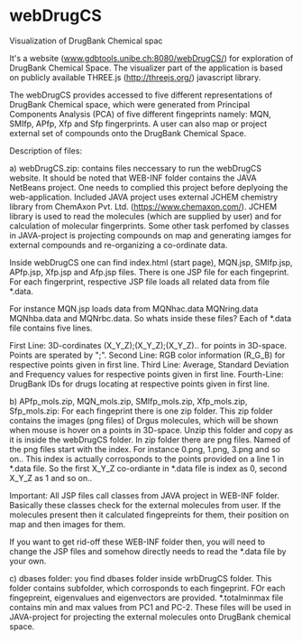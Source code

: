 # webDrugCS



Visualization of DrugBank Chemical spac



It's a website (www.gdbtools.unibe.ch:8080/webDrugCS/) for exploration of DrugBank Chemical Space. The visualizer part of the application is based on publicly available THREE.js (http://threejs.org/) javascript library.  

The webDrugCS provides accessed to five different representations of DrugBank Chemical space, which were generated from Principal Components Analysis (PCA) of five different fingeprints namely: MQN, SMIfp, APfp, Xfp and Sfp fingerprints. A user can also map or project external set of compounds onto the DrugBank Chemical Space.

Description of files:

a) webDrugCS.zip: contains files neccessary to run the webDrugCS website. It should be noted that WEB-INF folder contains the JAVA  NetBeans project. One needs to complied this project before deplyoing the web-application. Included JAVA project uses external JCHEM chemistry library from ChemAxon Pvt. Ltd. (https://www.chemaxon.com/). JCHEM library is used to read the molecules (which are supplied by user) and for calculation of molecular fingerprints. Some other task perfomed by classes in JAVA-project is projecting compounds on map and generating iamges for external compounds and re-organizing a co-ordinate data. 

Inside webDrugCS one can find index.html (start page), MQN.jsp, SMIfp.jsp, APfp.jsp, Xfp.jsp and Afp.jsp files. There is one JSP file for each fingeprint. For each fingerprint, respective JSP file loads all related data from file *.data. 

For instance MQN.jsp loads data from MQNhac.data MQNring.data MQNhba.data and MQNrbc.data. So whats inside these files? Each of *.data file contains five lines. 

First Line: 3D-cordinates (X_Y_Z);(X_Y_Z);(X_Y_Z).. for points in 3D-space. Points are sperated by ";". 
Second Line: RGB color information (R_G_B) for respective points given in first line.
Third Line: Average, Standard Deviation and Frequency values for respective points given in first line.
Fourth-Line: DrugBank IDs for drugs locating at respective points given in first line.

b) APfp_mols.zip, MQN_mols.zip, SMIfp_mols.zip, Xfp_mols.zip, Sfp_mols.zip: For each fingeprint there is one zip folder. This zip folder contains the images (png files) of Drgus molecules, which will be shown when mouse is hover on a points in 3D-space. Unzip this folder and copy as it is inside the webDrugCS folder. In zip folder there are png files. Named of the png files start with the index. For instance 0.png, 1.png, 3.png and so on.. This index is actually corrosponds to the points provided on a line 1 in *.data file. So the first X_Y_Z co-ordiante in *.data file is index as 0, second X_Y_Z as 1 and so on.. 

Important: All JSP files call classes from JAVA project in WEB-INF folder. Basically these classes check for the external molecules from user. If the molecules present then it calculated fingepreints for them, their position on map and then images for them. 

If you want to get rid-off these WEB-INF folder then, you will need to change the JSP files and somehow directly needs to read the *.data file by your own. 

c) dbases folder: you find dbases folder inside wrbDrugCS folder. This folder contains subfolder, which corrosponds to each fingeprint. FOr each fingepreint, eigenvalues and eigenvectors are provided. *.totalminmax file contains min and max values from PC1 and PC-2. These files will be used in JAVA-project for projecting the external molecules onto DrugBank chemical space.   
